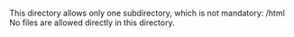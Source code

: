 This directory allows only one subdirectory, which is not mandatory:
/html
No files are allowed directly in this directory.